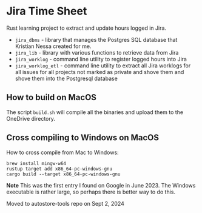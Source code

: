 
# Jira Time Sheet

Rust learning project to extract and update hours logged in Jira.

 * `jira_dbms` - library that manages the Postgres SQL database that Kristian Nessa created for me.
 * `jira_lib` - library with various functions to retrieve data from Jira
 * `jira_worklog` - command line utility to register logged hours into Jira
 * `jira_worklog_etl` - command line utility to extract all Jira worklogs for all issues for all projects not marked as private and shove them 
   and shove them into the Postgresql database


## How to build on MacOS

The script `build.sh` will compile all the binaries and upload them
to the OneDrive directory.

## Cross compiling to Windows on MacOS
How to cross compile from Mac to Windows:
```shell
brew install mingw-w64
rustup target add x86_64-pc-windows-gnu
cargo build --target x86_64-pc-windows-gnu
```

**Note** This was the first entry I found on Google in June 2023. The Windows executable 
is rather large, so perhaps there is better way to do this.

Moved to autostore-tools repo on Sept 2, 2024
